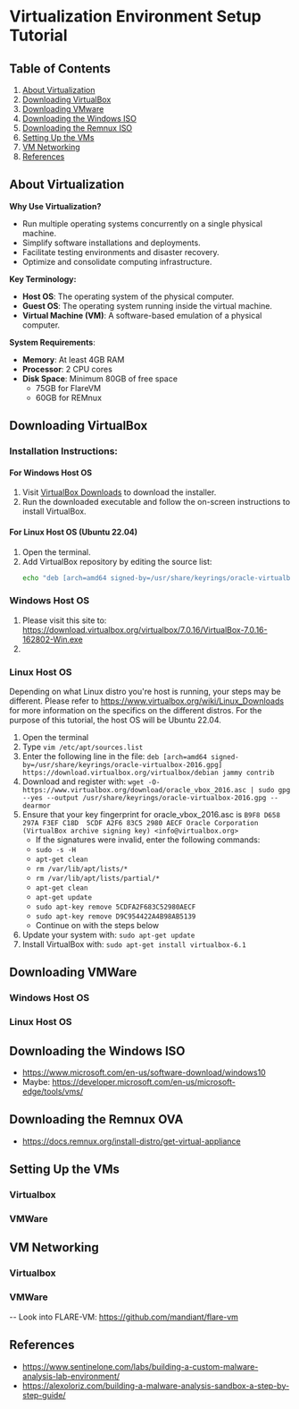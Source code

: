 # Virtualization Environment Setup Tutorial

## Table of Contents
1. [About Virtualization](#About-Virtualization)
2. [Downloading VirtualBox](#Downloading-VirtualBox)
3. [Downloading VMware](#Downloading-VMware)
4. [Downloading the Windows ISO](#Downloading-the-Windows-ISO)
5. [Downloading the Remnux ISO](#Downloading-the-Remnux-ISO)
6. [Setting Up the VMs](#Setting-Up-the-VMs)
7. [VM Networking](#VM-Networking)
8. [References](#References)

## About Virtualization
**Why Use Virtualization?**
- Run multiple operating systems concurrently on a single physical machine.
- Simplify software installations and deployments.
- Facilitate testing environments and disaster recovery.
- Optimize and consolidate computing infrastructure.

**Key Terminology:**
- **Host OS**: The operating system of the physical computer.
- **Guest OS**: The operating system running inside the virtual machine.
- **Virtual Machine (VM)**: A software-based emulation of a physical computer.

**System Requirements**:
- **Memory**: At least 4GB RAM
- **Processor**: 2 CPU cores
- **Disk Space**: Minimum 80GB of free space
    - 75GB for FlareVM
    - 60GB for REMnux

## Downloading VirtualBox

### Installation Instructions:

#### For Windows Host OS
1. Visit [VirtualBox Downloads](https://download.virtualbox.org/virtualbox/7.0.16/VirtualBox-7.0.16-162802-Win.exe) to download the installer.
2. Run the downloaded executable and follow the on-screen instructions to install VirtualBox.

#### For Linux Host OS (Ubuntu 22.04)
1. Open the terminal.
2. Add VirtualBox repository by editing the source list:
   ```bash
   echo "deb [arch=amd64 signed-by=/usr/share/keyrings/oracle-virtualbox-2016.gpg] https://download.virtualbox.org/virtualbox/debian jammy contrib" | sudo tee -a /etc/apt/sources.list


### Windows Host OS
1. Please visit this site to: https://download.virtualbox.org/virtualbox/7.0.16/VirtualBox-7.0.16-162802-Win.exe
2.  

### Linux Host OS
Depending on what Linux distro you're host is running, your steps may be different. Please refer to https://www.virtualbox.org/wiki/Linux_Downloads for more information on the specifics on the different distros. For the purpose of this tutorial, the host OS will be Ubuntu 22.04.

1. Open the terminal
2. Type ```vim /etc/apt/sources.list```
3. Enter the following line in the file: ```deb [arch=amd64 signed-by=/usr/share/keyrings/oracle-virtualbox-2016.gpg] https://download.virtualbox.org/virtualbox/debian jammy contrib```
4. Download and register with: ```wget -O- https://www.virtualbox.org/download/oracle_vbox_2016.asc | sudo gpg --yes --output /usr/share/keyrings/oracle-virtualbox-2016.gpg --dearmor```
5. Ensure that your key fingerprint for oracle_vbox_2016.asc is ```B9F8 D658 297A F3EF C18D  5CDF A2F6 83C5 2980 AECF
Oracle Corporation (VirtualBox archive signing key) <info@virtualbox.org>```
    - If the signatures were invalid, enter the following commands:
    - ```sudo -s -H```
    - ```apt-get clean```
    - ```rm /var/lib/apt/lists/*```
    - ```rm /var/lib/apt/lists/partial/*```
    - ```apt-get clean```
    - ```apt-get update```
    - ```sudo apt-key remove 5CDFA2F683C52980AECF```
    - ```sudo apt-key remove D9C954422A4B98AB5139```
    - Continue on with the steps below
7. Update your system with: ```sudo apt-get update```
8. Install VirtualBox with: ```sudo apt-get install virtualbox-6.1```

## Downloading VMWare

### Windows Host OS

### Linux Host OS

## Downloading the Windows ISO
- https://www.microsoft.com/en-us/software-download/windows10
- Maybe: https://developer.microsoft.com/en-us/microsoft-edge/tools/vms/

## Downloading the Remnux OVA
- https://docs.remnux.org/install-distro/get-virtual-appliance

## Setting Up the VMs
### Virtualbox

### VMWare


## VM Networking
### Virtualbox

### VMWare


-- Look into FLARE-VM: https://github.com/mandiant/flare-vm

## References
- https://www.sentinelone.com/labs/building-a-custom-malware-analysis-lab-environment/
- https://alexoloriz.com/building-a-malware-analysis-sandbox-a-step-by-step-guide/
